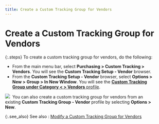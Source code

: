```yaml
---
title: Create a Custom Tracking Group for Vendors
---
```


# Create a Custom Tracking Group for Vendors


{:.steps}
To create a custom tracking group for vendors,  do the following:

- From the main  menu bar, select **Purchasing &gt; Custom 
 Tracking &gt; Vendors**. You will see the **Custom 
 Tracking Setup - Vendor** browser.
- From the **Custom Tracking Setup - Vendor** browser,  select **Options &gt; New &gt; Group &gt; 
 In New Window**. You will see the [**Custom Tracking Group under Category &lt; &gt; 
 Vendors** profile]({{site.ct_baseurl}}/vendor-tracking/the_custom_tracking_group_profile_vendor_.html).



![]({{site.ct_baseurl}}/img/note.gif)  You  can also create a custom tracking group for vendors from an existing **Custom Tracking Group - Vendor** profile  by selecting **Options &gt; New**.


{:.see_also}
See also
: [Modify  a Custom Tracking Group for Vendors]({{site.ct_baseurl}}/vendor-tracking/modify_a_tracking_group_for_vendors.html)
